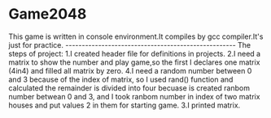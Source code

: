 # Game2048
This game is written in console environment.It compiles by gcc compiler.It's just for practice.
           ----------------------------------------------------
The steps of project:
1.I created header file for definitions in projects.
2.I need a matrix to show the number and play game,so the first I declares one matrix (4in4) and filled all matrix by zero.
4.I need a random number between 0 and 3 because of the index of matrix, so I used rand() function and calculated the remainder is divided into four becuase is created ranbom number betwean 0 and 3, and I took ranbom number in index of two matrix houses and put values 2 in them for starting game.
3.I printed matrix.
